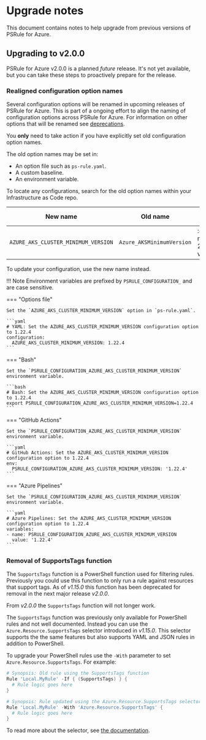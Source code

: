 # Upgrade notes

This document contains notes to help upgrade from previous versions of PSRule for Azure.

## Upgrading to v2.0.0

PSRule for Azure v2.0.0 is a planned _future_ release.
It's not yet available, but you can take these steps to proactively prepare for the release.

### Realigned configuration option names

Several configuration options will be renamed in upcoming releases of PSRule for Azure.
This is part of a ongoing effort to align the naming of configuration options across PSRule for Azure.
For information on other options that will be renamed see [deprecations][1].

You **only** need to take action if you have explicitly set old configuration option names.

The old option names may be set in:

- An option file such as `ps-rule.yaml`.
- A custom baseline.
- An environment variable.

To locate any configurations, search for the old option names within your Infrastructure as Code repo.

New name                                  | Old name                             | Available from
--------                                  | --------                             | --------------
`AZURE_AKS_CLUSTER_MINIMUM_VERSION`       | `Azure_AKSMinimumVersion`            | :octicons-milestone-24: v1.12.0

To update your configuration, use the new name instead.

  [1]: deprecations.md#realigned-configuration-option-names

!!! Note
    Environment variables are prefixed by `PSRULE_CONFIGURATION_` and are case sensitive.

=== "Options file"

    Set the `AZURE_AKS_CLUSTER_MINIMUM_VERSION` option in `ps-rule.yaml`.

    ```yaml
    # YAML: Set the AZURE_AKS_CLUSTER_MINIMUM_VERSION configuration option to 1.22.4
    configuration:
      AZURE_AKS_CLUSTER_MINIMUM_VERSION: 1.22.4
    ```

=== "Bash"

    Set the `PSRULE_CONFIGURATION_AZURE_AKS_CLUSTER_MINIMUM_VERSION` environment variable.

    ```bash
    # Bash: Set the AZURE_AKS_CLUSTER_MINIMUM_VERSION configuration option to 1.22.4
    export PSRULE_CONFIGURATION_AZURE_AKS_CLUSTER_MINIMUM_VERSION=1.22.4
    ```

=== "GitHub Actions"

    Set the `PSRULE_CONFIGURATION_AZURE_AKS_CLUSTER_MINIMUM_VERSION` environment variable.

    ```yaml
    # GitHub Actions: Set the AZURE_AKS_CLUSTER_MINIMUM_VERSION configuration option to 1.22.4
    env:
      PSRULE_CONFIGURATION_AZURE_AKS_CLUSTER_MINIMUM_VERSION: '1.22.4'
    ```

=== "Azure Pipelines"

    Set the `PSRULE_CONFIGURATION_AZURE_AKS_CLUSTER_MINIMUM_VERSION` environment variable.

    ```yaml
    # Azure Pipelines: Set the AZURE_AKS_CLUSTER_MINIMUM_VERSION configuration option to 1.22.4
    variables:
    - name: PSRULE_CONFIGURATION_AZURE_AKS_CLUSTER_MINIMUM_VERSION
      value: '1.22.4'
    ```

### Removal of SupportsTags function

The `SupportsTags` function is a PowerShell function used for filtering rules.
Previously you could use this function to only run a rule against resources that support tags.
As of _v1.15.0_ this function has been deprecated for removal in the next major release _v2.0.0_.

From _v2.0.0_ the `SupportsTags` function will not longer work.

The `SupportsTags` function was previously only available for PowerShell rules and not well documented.
Instead you can use the `Azure.Resource.SupportsTags` selector introduced in _v1.15.0_.
This selector supports the the same features but also supports YAML and JSON rules in addition to PowerShell.

To upgrade your PowerShell rules use the `-With` parameter to set `Azure.Resource.SupportsTags`.
For example:

```powershell
# Synopsis: Old rule using the SupportsTags function
Rule 'Local.MyRule' -If { (SupportsTags) } {
  # Rule logic goes here
}

# Synopsis: Rule updated using the Azure.Resource.SupportsTags selector
Rule 'Local.MyRule' -With 'Azure.Resource.SupportsTags' {
  # Rule logic goes here
}
```

To read more about the selector, see [the documentation][2].

  [2]: en/selectors/Azure.Resource.SupportsTags.md
